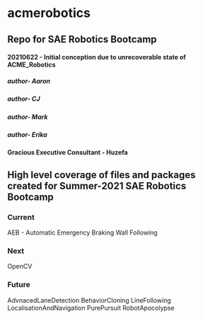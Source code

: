 # **acmerobotics**
## Repo for SAE Robotics Bootcamp

#### 20210622   -  Initial conception due to unrecoverable state of ACME_Robotics



##### author-  Aaron
##### author-  CJ
##### author-  Mark
##### author-  Erika

#### Gracious Executive Consultant - Huzefa



## High level coverage of files and packages created for Summer-2021  SAE Robotics Bootcamp

### Current
AEB  - Automatic Emergency Braking
Wall Following


### Next
OpenCV

### Future
AdvnacedLaneDetection
BehaviorCloning
LineFollowing
LocalisationAndNavigation
PurePursuit
RobotApocolypse
